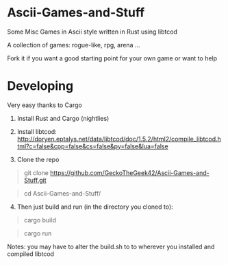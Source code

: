 Ascii-Games-and-Stuff
=====================

Some Misc Games in Ascii style written in Rust using libtcod

A collection of games: rogue-like, rpg, arena ...

Fork it if you want a good starting point for your own game or want to help

Developing
==============

Very easy thanks to Cargo

1. Install Rust and Cargo (nightlies)

2. Install libtcod: http://doryen.eptalys.net/data/libtcod/doc/1.5.2/html2/compile_libtcod.html?c=false&cpp=false&cs=false&py=false&lua=false

3. Clone the repo

  > git clone https://github.com/GeckoTheGeek42/Ascii-Games-and-Stuff.git
  
  > cd Ascii-Games-and-Stuff/
  
4. Then just build and run (in the directory you cloned to):
  
  > cargo build
  
  > cargo run
  
Notes: you may have to alter the build.sh to to wherever you installed and compiled libtcod
